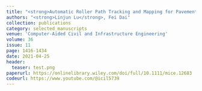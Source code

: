 ```yaml
---
title: "<strong>Automatic Roller Path Tracking and Mapping for Pavement Compaction Using Infrared Thermography</strong>"
authors: "<strong>Linjun Lu</strong>, Fei Dai"
collection: publications
category: selected_manuscripts
venue: 'Computer‐Aided Civil and Infrastructure Engineering'
volume: 36
issue: 11
page: 1416-1434
date: 2021-04-25
header:
  teaser: test.png
paperurl: https://onlinelibrary.wiley.com/doi/full/10.1111/mice.12683
codeurl: https://www.youtube.com/@icil5739
---
```

